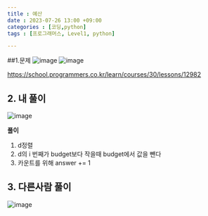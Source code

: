 ```yaml
---
title : 예산
date : 2023-07-26 13:00 +09:00
categories : [코딩,python]
tags : [프로그래머스, Level1, python]

---
```


##1.문제
![image](https://github.com/mini0-0/mini0-0.github.io/assets/63296983/116a960d-18fd-4430-b02e-8e99cd43cb6d)
![image](https://github.com/mini0-0/mini0-0.github.io/assets/63296983/b98c0f2d-53c1-42a9-bca4-d9ccce883149)


<https://school.programmers.co.kr/learn/courses/30/lessons/12982>


## 2. 내 풀이
![image](https://github.com/mini0-0/mini0-0.github.io/assets/63296983/158879af-41dd-4b4a-98ec-c88039f45796)

**풀이**

1. d정렬
2. d의 i 번째가 budget보다 작을때 budget에서 값을 뺀다
3. 카운트를 위해 answer += 1


## 3. 다른사람 풀이
![image](https://github.com/mini0-0/mini0-0.github.io/assets/63296983/11f76c73-249a-4da8-abcf-b394d6d8d90b)


